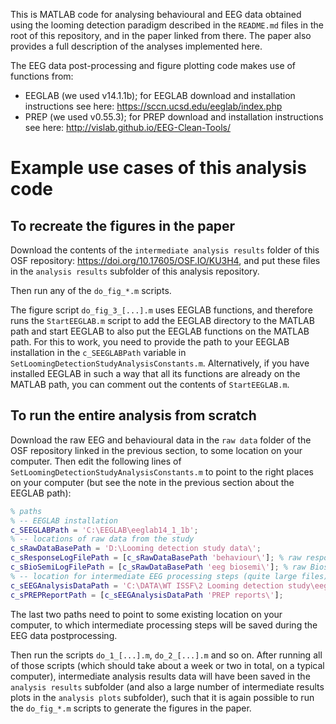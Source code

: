 This is MATLAB code for analysing behavioural and EEG data obtained using the looming detection paradigm described in the `README.md` files in the root of this repository, and in the paper linked from there. The paper also provides a full description of the analyses implemented here.

The EEG data post-processing and figure plotting code makes use of functions from:
* EEGLAB (we used v14.1.1b); for EEGLAB download and installation instructions see here: https://sccn.ucsd.edu/eeglab/index.php
* PREP (we used v0.55.3); for PREP download and installation instructions see here: http://vislab.github.io/EEG-Clean-Tools/

# Example use cases of this analysis code

## To recreate the figures in the paper

Download the contents of the `intermediate analysis results` folder of this OSF repository: https://doi.org/10.17605/OSF.IO/KU3H4, and put these files in the `analysis results` subfolder of this analysis repository. 

Then run any of the `do_fig_*.m` scripts. 

The figure script `do_fig_3_[...].m` uses EEGLAB functions, and therefore runs the `StartEEGLAB.m` script to add the EEGLAB directory to the MATLAB path and start EEGLAB to also put the EEGLAB functions on the MATLAB path. For this to work, you need to provide the path to your EEGLAB installation in the `c_SEEGLABPath` variable in `SetLoomingDetectionStudyAnalysisConstants.m`. Alternatively, if you have installed EEGLAB in such a way that all its functions are already on the MATLAB path, you can comment out the contents of `StartEEGLAB.m`.


## To run the entire analysis from scratch

Download the raw EEG and behavioural data in the `raw data` folder of the OSF repository linked in the previous section, to some location on your computer. Then edit the following lines of `SetLoomingDetectionStudyAnalysisConstants.m` to point to the right places on your computer (but see the note in the previous section about the EEGLAB path):

```matlab
% paths
% -- EEGLAB installation
c_SEEGLABPath = 'C:\EEGLAB\eeglab14_1_1b';
% -- locations of raw data from the study
c_sRawDataBasePath = 'D:\Looming detection study data\'; 
c_sResponseLogFilePath = [c_sRawDataBasePath 'behaviour\']; % raw response data files
c_sBioSemiLogFilePath = [c_sRawDataBasePath 'eeg biosemi\']; % raw Biosemi files
% -- location for intermediate EEG processing steps (quite large files)
c_sEEGAnalysisDataPath = 'C:\DATA\WT ISSF\2 Looming detection study\eeg analysis steps\';
c_sPREPReportPath = [c_sEEGAnalysisDataPath 'PREP reports\'];
```

The last two paths need to point to some existing location on your computer, to which intermediate processing steps will be saved during the EEG data postprocessing. 

Then run the scripts `do_1_[...].m`, `do_2_[...].m` and so on. After running all of those scripts (which should take about a week or two in total, on a typical computer), intermediate analysis results data will have been saved in the `analysis results` subfolder (and also a large number of intermediate results plots in the `analysis plots` subfolder), such that it is again possible to run the `do_fig_*.m` scripts to generate the figures in the paper.

